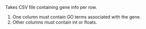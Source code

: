 Takes CSV file containing gene info per row. 

1) One column must contain GO terms associated with the gene.
2) Other columns must contain int or floats.